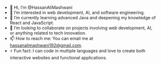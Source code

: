 - 👋 Hi, I’m @HassanAliMashwani
- 👀 I’m interested in web development, AI, and software engineering.
- 🌱 I’m currently learning advanced Java and deepening my knowledge of React and JavaScript.
- 💞️ I’m looking to collaborate on projects involving web development, AI, or anything related to tech innovation.
- 📫 How to reach me: You can email me at hassanalimashwani192@gmail.com.
- ⚡ Fun fact: I can code in multiple languages and love to create both interactive websites and functional applications.


<!---
HassanAliMashwani/HassanAliMashwani is a ✨ special ✨ repository because its `README.md` (this file) appears on your GitHub profile.
You can click the Preview link to take a look at your changes.
--->
